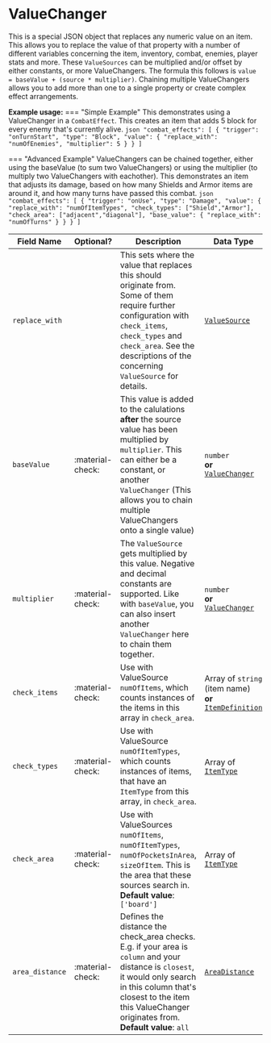 # ValueChanger

This is a special JSON object that replaces any numeric value on an item.
This allows you to replace the value of that property with a number of different variables concerning the item, inventory, combat, enemies, player stats and more.
These `ValueSources` can be multiplied and/or offset by either constants, or more ValueChangers. The formula this follows is `value = baseValue + (source * multiplier)`.
Chaining multiple ValueChangers allows you to add more than one to a single property or create complex effect arrangements.

**Example usage:**
=== "Simple Example"
    This demonstrates using a ValueChanger in a `CombatEffect`. This creates an item that adds 5 block for every enemy that's currently alive.
    ```json
    "combat_effects": [
            {
                "trigger": "onTurnStart",
                "type": "Block",
                "value": {
                    "replace_with": "numOfEnemies",
                    "multiplier": 5
                }
            }
        ]
    ```

=== "Advanced Example"
    ValueChangers can be chained together, either using the baseValue (to sum two ValueChangers) or using the multiplier (to multiply two ValueChangers with eachother).
    This demonstrates an item that adjusts its damage, based on how many Shields and Armor items are around it, and how many turns have passed this combat.
    ```json
    "combat_effects": [
            {
                "trigger": "onUse",
                "type": "Damage",
                "value": {
                    "replace_with": "numOfItemTypes",
                    "check_types": ["Shield","Armor"],
                    "check_area": ["adjacent","diagonal"],
                    "base_value": {
                        "replace_with": "numOfTurns"
                    }
                }
            }
        ]
    ```

|   Field Name  |    Optional?   |                                                                                                              Description                                                                                                              |                                              Data Type                                              |
|---------------|----------------|---------------------------------------------------------------------------------------------------------------------------------------------------------------------------------------------------------------------------------------|-----------------------------------------------------------------------------------------------------|
| `replace_with`|                |  This sets where the value that replaces this should originate from. Some of them require further configuration with `check_items`, `check_types` and `check_area`. See the descriptions of the concerning `ValueSource` for details. |                               [`ValueSource`](../Enums/ValueSource.md)                              |
|  `baseValue`  |:material-check:| This value is added to the calulations **after** the source value has been multiplied by `multiplier`. This can either be a constant, or another `ValueChanger` (This allows you to chain multiple ValueChangers onto a single value) |                       `number`<br>**or**<br>[`ValueChanger`](ValueChanger.md)                       |
|  `multiplier` |:material-check:|                     The `ValueSource` gets multiplied by this value. Negative and decimal constants are supported. Like with `baseValue`, you can also insert another `ValueChanger` here to chain them together.                     |                       `number`<br>**or**<br>[`ValueChanger`](ValueChanger.md)                       |
| `check_items` |:material-check:|                                                                 Use with ValueSource `numOfItems`, which counts instances of the items in this array in `check_area`.                                                                 |Array of `string` (item name)<br>**or**<br>[`ItemDefinition`](NOTFOUND_ItemDefinition.schema.json.md)|
| `check_types` |:material-check:|                                                   Use with ValueSource `numOfItemTypes`, which counts instances of items, that have an `ItemType` from this array, in `check_area`.                                                   |                             Array of [`ItemType`](../Enums/ItemType.md)                             |
|  `check_area` |:material-check:|                               Use with ValueSources `numOfItems`, `numOfItemTypes`, `numOfPocketsInArea`, `sizeOfItem`. This is the area that these sources search in.<br>**Default value**: `['board']`                              |                             Array of [`ItemType`](../Enums/ItemType.md)                             |
|`area_distance`|:material-check:|Defines the distance the check_area checks. E.g. if your area is `column` and your distance is `closest`, it would only search in this column that's closest to the item this ValueChanger originates from.<br>**Default value**: `all`|                              [`AreaDistance`](../Enums/AreaDistance.md)                             |